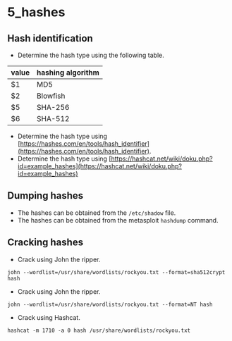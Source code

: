 # 5_hashes

## Hash identification

- Determine the hash type using the following table.

| value | hashing algorithm |
|-------|-------------------|
| $1    | MD5               |
| $2    | Blowfish          |
| $5    | SHA-256           |
| $6    | SHA-512           |

- Determine the hash type using [https://hashes.com/en/tools/hash_identifier](https://hashes.com/en/tools/hash_identifier).
- Determine the hash type using [https://hashcat.net/wiki/doku.php?id=example_hashes](https://hashcat.net/wiki/doku.php?id=example_hashes)

## Dumping hashes
- The hashes can be obtained from the `/etc/shadow` file.
- The hashes can be obtained from the metasploit `hashdump` command.

## Cracking hashes

- Crack using John the ripper.

```shell
john --wordlist=/usr/share/wordlists/rockyou.txt --format=sha512crypt hash
```

- Crack using John the ripper.

```shell
john --wordlist=/usr/share/wordlists/rockyou.txt --format=NT hash
```

- Crack using Hashcat.

```shell
hashcat -m 1710 -a 0 hash /usr/share/wordlists/rockyou.txt
```
